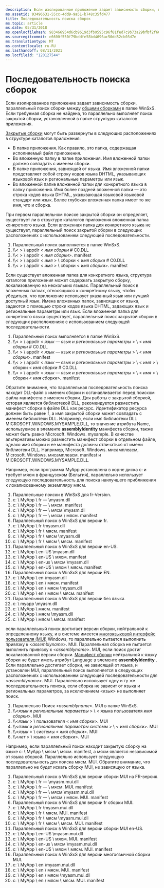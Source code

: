 ```yaml
---
description: Если изолированное приложение задает зависимость сборки, параллельный поиск сборки между общими сборками в папке WinSxS.
ms.assetid: 93496631-55cc-4dd9-9a51-b748c35fd477
title: Последовательность поиска сборок
ms.topic: article
ms.date: 05/31/2018
ms.openlocfilehash: 983466954d6cb9619d3fb0595c96f81fed7c9b73a29bfbf2f609b3f14203a957
ms.sourcegitcommit: e6600f550f79bddfe58bd4696ac50dd52cb03d7e
ms.translationtype: MT
ms.contentlocale: ru-RU
ms.lasthandoff: 08/11/2021
ms.locfileid: "120127544"
---
```

# <a name="assembly-searching-sequence"></a>Последовательность поиска сборок

Если изолированное приложение задает зависимость сборки, параллельный поиск сборки между [общими сборками](/windows/desktop/Msi/shared-assemblies) в папке WinSxS. Если требуемая сборка не найдена, то параллельно выполняет поиск закрытой сборки, установленной в папке структуры каталогов приложения.

[Закрытые сборки](/windows/desktop/Msi/private-assemblies) могут быть развернуты в следующих расположениях в структуре каталогов приложения:

-   В папке приложения. Как правило, это папка, содержащая исполняемый файл приложения.
-   Во вложенную папку в папке приложения. Имя вложенной папки должно совпадать с именем сборки.
-   В папке приложения, зависящей от языка. Имя вложенной папки представляет собой строку кодов языка DHTML, указывающих языковой язык и региональные параметры или язык.
-   Во вложенной папке вложенной папки для конкретного языка в папку приложения. Имя более поздней вложенной папки — это строка кодов языка DHTML, указывающая языковой языковой стандарт или язык. Более глубокая вложенная папка имеет то же имя, что и сборка.

При первом параллельном поиске закрытой сборки он определяет, существует ли в структуре каталогов приложения вложенная папка конкретного языка. Если вложенная папка для конкретного языка не существует, параллельный поиск закрытой сборки в следующих расположениях с использованием следующей последовательности.

1.  Параллельный поиск выполняется в папке WinSxS.
2.  \\\\< > \\ appdir < *имя сборки* # C0.DLL
3.  \\\\< > \\ appdir < *имя сборки*>. manifest
4.  \\\\< > \\ appdir < *имя* > \\ сборки < *имя сборки* # C0.DLL
5.  \\\\< > \\ appdir < *имя* > \\ сборки < *имя сборки*>. manifest

Если существует вложенная папка для конкретного языка, структура каталогов приложения может содержать закрытую сборку, локализованную на нескольких языках. Параллельный поиск в вложенных папках, относящихся к конкретному языку, чтобы убедиться, что приложение использует указанный язык или лучший доступный язык. Имена вложенных папок, зависящих от языка, задаются с помощью строки кодов языка DHTML, задающих язык и региональные параметры или язык. Если вложенная папка для конкретного языка существует, параллельный поиск закрытой сборки в следующих расположениях с использованием следующей последовательности.

1.  Параллельный поиск выполняется в папке WinSxS.
2.  \\\\< > \\ appdir < *язык — язык и региональные параметры* > \\ < *имя сборки* # C0.DLL
3.  \\\\< > \\ appdir < *язык — язык и региональные параметры* > \\ < *имя сборки*>. manifest
4.  \\\\< > \\ appdir < *язык — язык и региональные параметры* > \\ < *имя* > \\ сборки < *имя сборки* # C0.DLL
5.  \\\\< > \\ appdir < *язык — язык и региональные параметры* > \\ < *имя* > \\ сборки < *имя сборки*>. manifest

Обратите внимание, что параллельная последовательность поиска находит DLL-файл с именем сборки и останавливается перед поиском файла манифеста с именем сборки. Для работы с закрытой сборкой, которая является библиотекой DLL, рекомендуется разместить манифест сборки в файле DLL как ресурс. Идентификатор ресурса должен быть равен 1, а имя закрытой сборки может совпадать с именем библиотеки DLL. Например, если имя библиотеки DLL MICROSOFT.WINDOWS.MYSAMPLE.DLL, то значение атрибута Name, используемое в элементе **assemblyIdentity** манифеста сборки, также может быть равно Microsoft. Windows. mysample. В качестве альтернативы можно разместить манифест сборки в отдельном файле, однако имя сборки и ее манифеста должны отличаться от имени библиотеки DLL. Например, Microsoft. Windows. мисамплеасм, Microsoft. Windows. мисамплеасм. manifest и MICROSOFT.WINDOWS.MYSAMPLE.DLL.

Например, если программа MyApp установлена в корне диска c: и требует мясм в французском (Бельгия), параллельно использует следующую последовательность для поиска наилучшего приближения к локализованному экземпляру мясм.

1.  Параллельные поиски в WinSxS для fr-Version.
2.  c: \\ MyApp \\ fr — \\myasm.dll
3.  c: \\ MyApp \\ fr — \\ мясм. manifest
4.  c: \\ MyApp \\ fr — \\ мясм \\myasm.dll
5.  c: \\ MyApp \\ fr — \\ мясм \\ мясм. manifest
6.  Параллельный поиск в WinSxS для версии fr.
7.  c: \\ MyApp \\ fr \\myasm.dll
8.  c: \\ MyApp \\ fr \\ мясм. manifest
9.  c: \\ MyApp \\ fr \\ мясм \\myasm.dll
10. c: \\ MyApp \\ fr \\ мясм \\ мясм. manifest
11. Параллельный поиск в WinSxS для версии en-US.
12. c: \\ MyApp \\ en-US \\myasm.dll
13. c: \\ MyApp \\ en-US \\ мясм. manifest
14. c: \\ MyApp \\ en-us \\ мясм \\myasm.dll
15. c: \\ MyApp \\ en-US \\ мясм \\ мясм. manifest
16. Параллельный поиск в WinSxS для версии EN.
17. c: \\ MyApp \\ en \\myasm.dll
18. c: \\ MyApp \\ en \\ мясм. manifest
19. c: \\ MyApp \\ en \\ мясм \\myasm.dll
20. c: \\ MyApp \\ en \\ мясм \\ мясм. manifest
21. Параллельный поиск в WinSxS для версии без языка.
22. c: \\ myapp \\myasm.dll
23. c: \\ MyApp \\ мясм. manifest
24. c: \\ MyApp \\ мясм \\myasm.dll
25. c: \\ MyApp \\ мясм \\ мясм. manifest

если параллельный поиск достигает версии сборки, нейтральной к определенному языку, и в системе имеется [многоязыковой интерфейс пользователя (MUI)](/windows/desktop/Intl/multilingual-user-interface) Windows, то параллельно пытается выполнить привязку к <*assemblyname*>. MUI. Параллельная сборка не пытается выполнить привязку к <*assemblyname*>. MUI, если поиск достиг локализованной версии сборки. [Манифест сборки](assembly-manifests.md) нейтральной к языку сборки не будет иметь атрибут Language в элементе **assemblyIdentity** . Если параллельно достигает сборки, не зависящей от языка, и установлен MUI, параллельный поиск выполняется в следующих расположениях с использованием следующей последовательности для <*assemblyname*>. MUI. Параллельно использует одну и ту же последовательность поиска, если сборка не зависит от языка и региональных параметров, за исключением <*язык*> не выполняет поиск.

1.  Параллельно Поиск <*assemblyname*>. MUI в папке WinSxS.
2.  \\\\<*язык и региональные параметры* > \\ < языка пользователя *имя сборки*>. MUI
3.  \\\\<*язык* > \\ пользователя < *имя сборки*>. MUI
4.  \\\\<*язык и региональные параметры системы* > \\ < *имя сборки*>. MUI
5.  \\\\<*язык* > \\ системы < *имя сборки*>. MUI
6.  \\\\<*нет* > \\ языка < *имя сборки*>. MUI

Например, если параллельный поиск находит закрытую сборку на языке c: \\ MyApp \\ мясм \\ мясм. manifest, а мясм является независимой от языка сборкой. Параллельно использует следующую последовательность для поиска мясм. MUI. Обратите внимание, что параллельно не будет искать сборку MUI, не зависящую от языка.

1.  Параллельный поиск в WinSxS для версии сборки MUI на FR-версия.
2.  c: \\ MyApp \\ fr — \\myasm.mui.dll
3.  c: \\ MyApp \\ fr — \\ мясм. MUI. manifest
4.  c: \\ MyApp \\ fr — \\ мясм \\myasm.mui.dll
5.  c: \\ MyApp \\ fr — \\ мясм \\ мясм. MUI. manifest
6.  Параллельный поиск в WinSxS для версии fr сборки MUI.
7.  c: \\ MyApp \\ fr \\myasm.mui.dll
8.  c: \\ MyApp \\ fr \\ мясм. MUI. manifest
9.  c: \\ MyApp \\ fr \\ мясм \\myasm.mui.dll
10. c: \\ MyApp \\ fr \\ мясм \\ мясм. MUI. manifest
11. Параллельный поиск в WinSxS для версии сборки MUI en-US.
12. c: \\ MyApp \\ en-US \\myasm.mui.dll
13. c: \\ MyApp \\ en-US \\ мясм. MUI. manifest
14. c: \\ MyApp \\ en-us \\ мясм \\myasm.mui.dll
15. c: \\ MyApp \\ en-US \\ мясм \\ мясм. MUI. manifest
16. Параллельный поиск в WinSxS для версии многоязычной сборки MUI.
17. c: \\ MyApp \\ en \\myasm.mui.dll
18. c: \\ MyApp \\ en \\ мясм. MUI. manifest
19. c: \\ MyApp \\ en \\ мясм \\myasm.mui.dll
20. c: \\ MyApp \\ en \\ мясм \\ мясм. MUI. manifest

 

 
